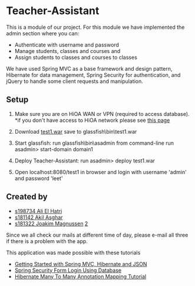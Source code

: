 # Teacher-Assistant

This is a module of our project. For this module we have implemented the admin section where you can:

* Authenticate with username and password
* Manage students, classes and courses and
* Assign students to classes and courses to classes

We have used Spring MVC as a base framework and design pattern, Hibernate for data management, Spring Security for authentication,
and jQuery to handle some client requests and manipulation.

## Setup

1. Make sure you are on HiOA WAN or VPN (required to access database). *if you don't have access to HiOA network please see [this page](setup-database.md)

2. Download [test1.war](target/test1.war) save to glassfish\bin\test1.war

3. Start glassfish:
run glassfish\bin\asadmin from command-line
run asadmin> start-domain domain1

4. Deploy Teacher-Assistant: run asadmin> deploy test1.war

5. Open localhost:8080/test1 in browser and login with username 'admin' and password 'leet'


## Created by

* [s198734 Ali El Hatri](mailto:s198734@stud.hioa.no)
* [s181142 Akil Asghar](mailto:s181142@stud.hioa.no)
* [s181322 Joakim Magnussen](mailto:s181322@stud.hioa.no) [2](mailto:joakim-m@outlook.com)

Since we all check our mails at different time of day, please e-mail all three if there is a problem with the app.

This application was made possible with these tutorials

* [Getting Started with Spring MVC, Hibernate and JSON](https://confluence.jetbrains.com/display/IntelliJIDEA/Getting+Started+with+Spring+MVC,+Hibernate+and+JSON)
* [Spring Security Form Login Using Database](http://www.mkyong.com/spring-security/spring-security-form-login-using-database/)
* [Hibernate Many To Many Annotation Mapping Tutorial](http://viralpatel.net/blogs/hibernate-many-to-many-annotation-mapping-tutorial/)
